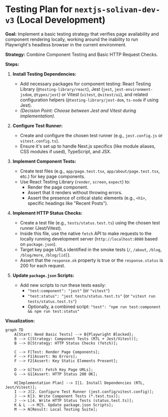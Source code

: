 # Testing Plan for `nextjs-solivan-dev-v3` (Local Development)

**Goal:** Implement a basic testing strategy that verifies page availability and component rendering locally, working around the inability to run Playwright's headless browser in the current environment.

**Strategy:** Combine Component Testing and Basic HTTP Request Checks.

**Steps:**

1.  **Install Testing Dependencies:**
    *   Add necessary packages for component testing: React Testing Library (`@testing-library/react`), Jest (`jest`, `jest-environment-jsdom`, `@types/jest`) or Vitest (`vitest`, `@vitest/ui`), and related configuration helpers (`@testing-library/jest-dom`, `ts-node` if using Jest).
    *   *(Decision Point: Choose between Jest and Vitest during implementation).*

2.  **Configure Test Runner:**
    *   Create and configure the chosen test runner (e.g., `jest.config.js` or `vitest.config.ts`).
    *   Ensure it's set up to handle Next.js specifics (like module aliases, CSS modules if used), TypeScript, and JSX.

3.  **Implement Component Tests:**
    *   Create test files (e.g., `app/page.test.tsx`, `app/about/page.test.tsx`, etc.) for key page components.
    *   Use React Testing Library (`render`, `screen`, `expect`) to:
        *   Render the page component.
        *   Assert that it renders without throwing errors.
        *   Assert the presence of critical static elements (e.g., `<h1>`, specific headings like "Recent Posts").

4.  **Implement HTTP Status Checks:**
    *   Create a test file (e.g., `tests/status.test.ts`) using the chosen test runner (Jest/Vitest).
    *   Inside this file, use the native `fetch` API to make requests to the locally running development server (`http://localhost:8080` based on `package.json`).
    *   Target key page URLs identified in the smoke tests (`/`, `/about`, `/blog`, `/blog/more`, `/blog/[id]`).
    *   Assert that the `response.ok` property is true or the `response.status` is 200 for each request.

5.  **Update `package.json` Scripts:**
    *   Add new scripts to run these tests easily:
        *   `"test:component": "jest"` (or `"vitest"`)
        *   `"test:status": "jest tests/status.test.ts"` (or `"vitest run tests/status.test.ts"`)
        *   Optionally, a combined script: `"test": "npm run test:component && npm run test:status"`

**Visualization:**

```mermaid
graph TD
    A[Start: Need Basic Tests] --> B{Playwright Blocked};
    B --> C[Strategy: Component Tests (RTL + Jest/Vitest)];
    B --> D[Strategy: HTTP Status Checks (fetch)];

    C --> F[Test: Render Page Components];
    F --> F1[Assert: No Errors];
    F --> F2[Assert: Key Static Elements Present];

    D --> G[Test: Fetch Key Page URLs];
    G --> G1[Assert: HTTP Status 200 OK];

    H[Implementation Plan] --> I[1. Install Dependencies (RTL, Jest/Vitest)];
    I --> J[2. Configure Test Runner (jest.config/vitest.config)];
    J --> K[3. Write Component Tests (*.test.tsx)];
    J --> L[4. Write HTTP Status Tests (status.test.ts)];
    K & L --> M[5. Update package.json Scripts];
    M --> N[Result: Local Testing Suite];